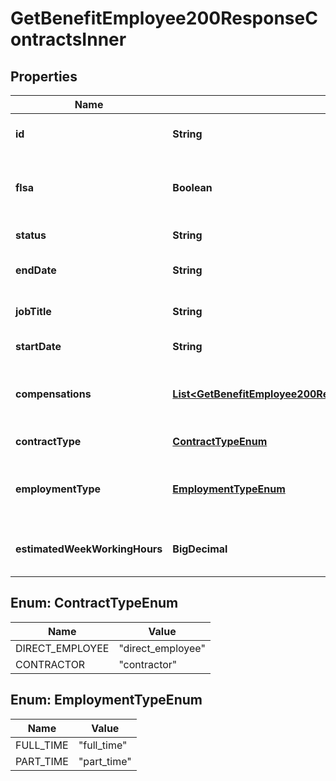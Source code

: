 

# GetBenefitEmployee200ResponseContractsInner


## Properties

| Name | Type | Description | Notes |
|------------ | ------------- | ------------- | -------------|
|**id** | **String** | Unique identifier for the contract. |  [optional] |
|**flsa** | **Boolean** | Indicates if the contract is compliant with the Fair Labor Standards Act. |  [optional] |
|**status** | **String** | The contract status. |  [optional] |
|**endDate** | **String** | The end date of the contract, if applicable. |  [optional] |
|**jobTitle** | **String** | Job title or name of the contract. |  [optional] |
|**startDate** | **String** | The start date of the contract. |  [optional] |
|**compensations** | [**List&lt;GetBenefitEmployee200ResponseContractsInnerCompensationsInner&gt;**](GetBenefitEmployee200ResponseContractsInnerCompensationsInner.md) | List of compensations associated with the contract. |  [optional] |
|**contractType** | [**ContractTypeEnum**](#ContractTypeEnum) | The type of contract. |  [optional] |
|**employmentType** | [**EmploymentTypeEnum**](#EmploymentTypeEnum) | The employment type, e.g., full-time or part-time. |  [optional] |
|**estimatedWeekWorkingHours** | **BigDecimal** | Estimated number of working hours per week. |  [optional] |



## Enum: ContractTypeEnum

| Name | Value |
|---- | -----|
| DIRECT_EMPLOYEE | &quot;direct_employee&quot; |
| CONTRACTOR | &quot;contractor&quot; |



## Enum: EmploymentTypeEnum

| Name | Value |
|---- | -----|
| FULL_TIME | &quot;full_time&quot; |
| PART_TIME | &quot;part_time&quot; |




